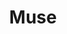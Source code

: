 ---
title: Muse
shortDescription: "Muse was a startup that grew out of a class project to provide a platform where music listeners could explore new music and meet new people through an analysis of their music taste. Throughout the duration of the project, we were tasked with both designing a brand and creating the software for the mobile application"
year: "2021"
skills: ["some", "more"]
color1: "#FFF"
color2: "black"
color3: "red"
colorBkg1: "#202020"
colorBkg2: "#FFF"
colorTxt1: "#FFF"
colorTxt2: "#000"
backgroundPatternSrc: ""
mainImageSrc: "/assets/images/muse/muse-main.png"
font: "'Raleway', sans-serif"
class: "muse"
headerImgSrc: "/assets/images/muse/muse-header.svg"
---